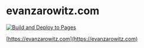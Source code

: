 # evanzarowitz.com

[![Build and Deploy to Pages](https://github.com/evzaro/evanzarowitz.com/actions/workflows/hugo-deploy-gh-pages.yaml/badge.svg?branch=main)](https://github.com/evzaro/evanzarowitz.com/actions/workflows/hugo-deploy-gh-pages.yaml)

[https://evanzarowitz.com](https://evanzarowitz.com)